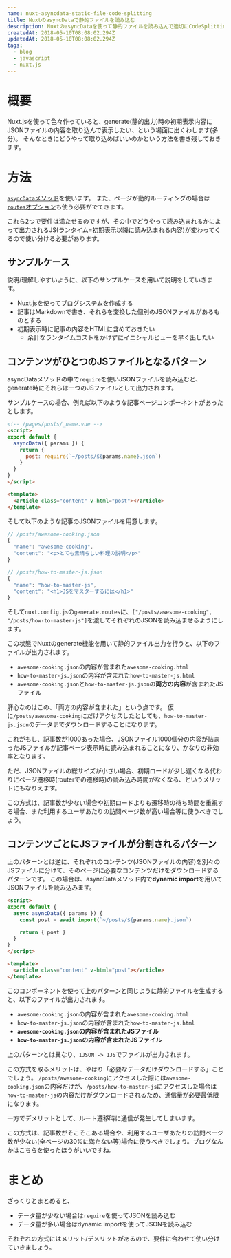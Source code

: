 ```yaml
---
name: nuxt-asyncdata-static-file-code-splitting
title: NuxtのasyncDataで静的ファイルを読み込む
description: NuxtのasyncDataを使って静的ファイルを読み込んで適切にCodeSplittingする方法
createdAt: 2018-05-10T08:08:02.294Z
updatedAt: 2018-05-10T08:08:02.294Z
tags:
  - blog
  - javascript
  - nuxt.js
---
```

# 概要

Nuxt.jsを使って色々作っていると、generate(静的出力)時の初期表示内容にJSONファイルの内容を取り込んで表示したい、という場面に出くわします(多分)。
そんなときにどうやって取り込めばいいのかという方法を書き残しておきます。

# 方法

[`asyncData`メソッド](https://ja.nuxtjs.org/guide/async-data/)を使います。
また、ページが動的ルーティングの場合は[`routes`オプション](https://ja.nuxtjs.org/api/configuration-generate#routes)も使う必要がでてきます。

これら2つで要件は満たせるのですが、その中でどうやって読み込まれるかによって出力されるJS(ランタイム=初期表示以降に読み込まれる内容)が変わってくるので使い分ける必要があります。

## サンプルケース

説明/理解しやすいように、以下のサンプルケースを用いて説明をしていきます。

- Nuxt.jsを使ってブログシステムを作成する
- 記事はMarkdownで書き、それらを変換した個別のJSONファイルがあるものとする
- 初期表示時に記事の内容をHTMLに含めておきたい
  - 余計なランタイムコストをかけずにイニシャルビューを早く出したい

## コンテンツがひとつのJSファイルとなるパターン

asyncDataメソッドの中で`require`を使いJSONファイルを読み込むと、generate時にそれらは一つのJSファイルとして出力されます。

サンプルケースの場合、例えば以下のような記事ページコンポーネントがあったとします。

```html
<!-- /pages/posts/_name.vue -->
<script>
export default {
  asyncData({ params }) {
    return {
      post: require(`~/posts/${params.name}.json`)
    }
  }
}
</script>

<template>
  <article class="content" v-html="post"></article>
</template>
```

そして以下のような記事のJSONファイルを用意します。

```js
// /posts/awesome-cooking.json
{
  "name": "awesome-cooking",
  "content": "<p>とても素晴らしい料理の説明</p>"
}
```

```js
// /posts/how-to-master-js.json
{
  "name": "how-to-master-js",
  "content": "<h1>JSをマスターするには</h1>"
}
```

そして`nuxt.config.js`の`generate.routes`に、`["/posts/awesome-cooking", "/posts/how-to-master-js"]`を渡してそれぞれのJSONを読み込ませるようにします。

この状態でNuxtのgenerate機能を用いて静的ファイル出力を行うと、以下のファイルが出力されます。

- `awesome-cooking.json`の内容が含まれた`awesome-cooking.html`
- `how-to-master-js.json`の内容が含まれた`how-to-master-js.html`
- `awesome-cooking.json`と`how-to-master-js.json`の**両方の内容**が含まれたJSファイル

肝心なのはこの、「両方の内容が含まれた」という点です。
仮に`/posts/awesome-cooking`にだけアクセスしたとしても、`how-to-master-js.json`のデータまでダウンロードすることになります。

これがもし、記事数が1000あった場合、JSONファイル1000個分の内容が詰まったJSファイルが記事ページ表示時に読み込まれることになり、かなりの非効率となります。

ただ、JSONファイルの総サイズが小さい場合、初期ロードが少し遅くなる代わりにページ遷移時(routerでの遷移時)の読み込み時間がなくなる、というメリットにもなりえます。

この方式は、記事数が少ない場合や初期ロードよりも遷移時の待ち時間を重視する場合、また利用するユーザあたりの訪問ページ数が高い場合等に使うべきでしょう。

## コンテンツごとにJSファイルが分割されるパターン

上のパターンとは逆に、それぞれのコンテンツ(JSONファイルの内容)を別々のJSファイルに分けて、そのページに必要なコンテンツだけをダウンロードするパターンです。
この場合は、asyncDataメソッド内で**dynamic import**を用いてJSONファイルを読み込みます。

```html
<script>
export default {
  async asyncData({ params }) {
    const post = await import(`~/posts/${params.name}.json`)

    return { post }
  }
}
</script>

<template>
  <article class="content" v-html="post"></article>
</template>
```

このコンポーネントを使って上のパターンと同じように静的ファイルを生成すると、以下のファイルが出力されます。

- `awesome-cooking.json`の内容が含まれた`awesome-cooking.html`
- `how-to-master-js.json`の内容が含まれた`how-to-master-js.html`
- **`awesome-cooking.json`の内容が含まれたJSファイル**
- **`how-to-master-js.json`の内容が含まれたJSファイル**

上のパターンとは異なり、`1JSON -> 1JS`でファイルが出力されます。

この方式を取るメリットは、やはり「必要なデータだけダウンロードする」ことでしょう。
`/posts/awesome-cooking`にアクセスした際には`awesome-cooking.json`の内容だけが、`/posts/how-to-master-js`にアクセスした場合は`how-to-master-js`の内容だけがダウンロードされるため、通信量が必要最低限になります。

一方でデメリットとして、ルート遷移時に通信が発生してしまいます。

この方式は、記事数がそこそこある場合や、利用するユーザあたりの訪問ページ数が少ない(全ページの30%に満たない等)場合に使うべきでしょう。ブログなんかはこちらを使ったほうがいいですね。

# まとめ

ざっくりとまとめると、

- データ量が少ない場合は`require`を使ってJSONを読み込む
- データ量が多い場合はdynamic importを使ってJSONを読み込む

それぞれの方式にはメリット/デメリットがあるので、要件に合わせて使い分けていきましょう。
